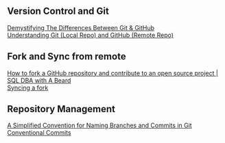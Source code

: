 ## Version Control and Git

[Demystifying The Differences Between Git & GitHub](https://medium.com/edureka/git-vs-github-67c511d09d3e/)
<br>
[Understanding Git (Local Repo) and GitHub (Remote Repo)](https://medium.com/swlh/git-local-repo-and-github-remote-repo-eae1c948fbf5)

## Fork and Sync from remote

[How to fork a GitHub repository and contribute to an open source project | SQL DBA with A Beard](https://sqldbawithabeard.com/2019/11/29/how-to-fork-a-github-repository-and-contribute-to-an-open-source-project/?utm_source=dlvr.it&utm_medium=facebook)
<br>
[Syncing a fork](https://docs.github.com/en/pull-requests/collaborating-with-pull-requests/working-with-forks/syncing-a-fork)

## Repository Management

[A Simplified Convention for Naming Branches and Commits in Git](https://dev.to/varbsan/a-simplified-convention-for-naming-branches-and-commits-in-git-il4)
<br>
[Conventional Commits](https://www.conventionalcommits.org/en/v1.0.0/)
